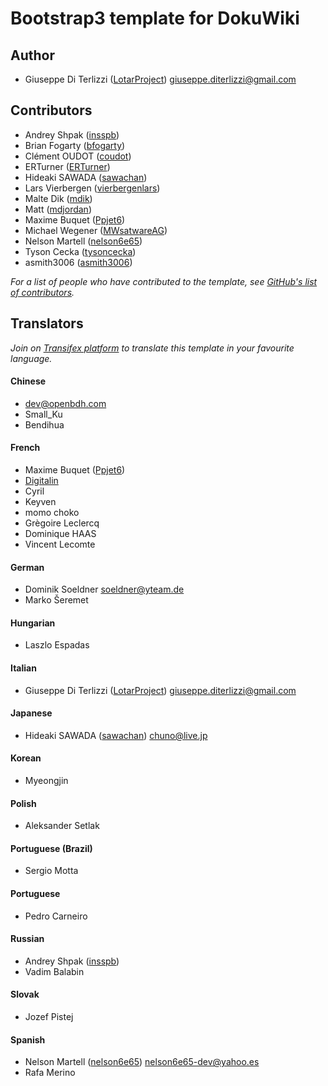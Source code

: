 # Bootstrap3 template for DokuWiki

## Author

  * Giuseppe Di Terlizzi ([LotarProject](https://github.com/LotarProject)) <giuseppe.diterlizzi@gmail.com>

## Contributors

  * Andrey Shpak ([insspb](https://github.com/insspb))
  * Brian Fogarty ([bfogarty](https://github.com/bfogarty))
  * Clément OUDOT ([coudot](https://github.com/coudot))
  * ERTurner ([ERTurner](https://github.com/ERTurner))
  * Hideaki SAWADA ([sawachan](https://github.com/sawachan))
  * Lars Vierbergen ([vierbergenlars](https://github.com/vierbergenlars))
  * Malte Dik ([mdik](https://github.com/mdik))
  * Matt ([mdjordan](https://github.com/mdjordan))
  * Maxime Buquet ([Ppjet6](https://github.com/Ppjet6))
  * Michael Wegener ([MWsatwareAG](https://github.com/MWsatwareAG))
  * Nelson Martell ([nelson6e65](https://github.com/nelson6e65))
  * Tyson Cecka ([tysoncecka](https://github.com/tysoncecka))
  * asmith3006 ([asmith3006](https://github.com/asmith3006))

*For a list of people who have contributed to the template, see [GitHub's list of contributors](https://github.com/LotarProject/dokuwiki-template-bootstrap3/contributors).*

## Translators

*Join on [Transifex platform](https://www.transifex.com/lotar-project/dokuwiki-template-bootstrap3/) to translate this template in your favourite language.*

#### Chinese
  * <dev@openbdh.com>
  * Small_Ku
  * Bendihua

#### French
  * Maxime Buquet ([Ppjet6](https://github.com/Ppjet6))
  * [Digitalin](https://github.com/Digitalin)
  * Cyril
  * Keyven
  * momo choko
  * Grègoire Leclercq
  * Dominique HAAS
  * Vincent Lecomte

#### German
  * Dominik Soeldner <soeldner@yteam.de>
  * Marko Šeremet

#### Hungarian
  * Laszlo Espadas

#### Italian
  * Giuseppe Di Terlizzi ([LotarProject](https://github.com/LotarProject)) <giuseppe.diterlizzi@gmail.com>

#### Japanese
  * Hideaki SAWADA ([sawachan](https://github.com/sawachan)) <chuno@live.jp>

#### Korean
  * Myeongjin

#### Polish
  * Aleksander Setlak

#### Portuguese (Brazil)
  * Sergio Motta

#### Portuguese
  * Pedro Carneiro

#### Russian
  * Andrey Shpak ([insspb](https://github.com/insspb))
  * Vadim Balabin

#### Slovak
  * Jozef Pistej

#### Spanish
  * Nelson Martell ([nelson6e65](https://github.com/nelson6e65)) <nelson6e65-dev@yahoo.es>
  * Rafa Merino
